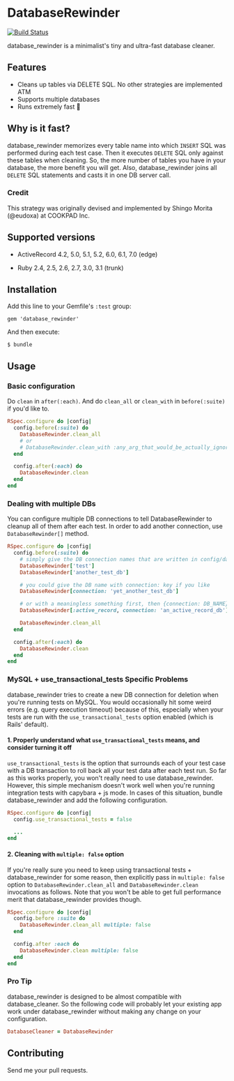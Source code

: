 # DatabaseRewinder

[![Build Status](https://github.com/amatsuda/database_rewinder/actions/workflows/main.yml/badge.svg)](https://github.com/amatsuda/database_rewinder/actions)

database\_rewinder is a minimalist's tiny and ultra-fast database cleaner.

## Features

* Cleans up tables via DELETE SQL. No other strategies are implemented ATM
* Supports multiple databases
* Runs extremely fast :dash:

## Why is it fast?

database\_rewinder memorizes every table name into which `INSERT` SQL was performed during each test case.
Then it executes `DELETE` SQL only against these tables when cleaning.
So, the more number of tables you have in your database, the more benefit you will get.
Also, database\_rewinder joins all `DELETE` SQL statements and casts it in one DB server call.

### Credit

This strategy was originally devised and implemented by Shingo Morita (@eudoxa) at COOKPAD Inc.

## Supported versions

* ActiveRecord 4.2, 5.0, 5.1, 5.2, 6.0, 6.1, 7.0 (edge)

* Ruby 2.4, 2.5, 2.6, 2.7, 3.0, 3.1 (trunk)

## Installation

Add this line to your Gemfile's `:test` group:

    gem 'database_rewinder'

And then execute:

    $ bundle

## Usage

### Basic configuration

Do `clean` in `after(:each)`. And do `clean_all` or `clean_with` in `before(:suite)` if you'd like to.

```ruby
RSpec.configure do |config|
  config.before(:suite) do
    DatabaseRewinder.clean_all
    # or
    # DatabaseRewinder.clean_with :any_arg_that_would_be_actually_ignored_anyway
  end

  config.after(:each) do
    DatabaseRewinder.clean
  end
end
```

### Dealing with multiple DBs

You can configure multiple DB connections to tell DatabaseRewinder to cleanup all of them after each test.
In order to add another connection, use `DatabaseRewinder[]` method.

```ruby
RSpec.configure do |config|
  config.before(:suite) do
    # simply give the DB connection names that are written in config/database.yml
    DatabaseRewinder['test']
    DatabaseRewinder['another_test_db']

    # you could give the DB name with connection: key if you like
    DatabaseRewinder[connection: 'yet_another_test_db']

    # or with a meaningless something first, then {connection: DB_NAME} as the second argument (DatabaseCleaner compatible)
    DatabaseRewinder[:active_record, connection: 'an_active_record_db']

    DatabaseRewinder.clean_all
  end

  config.after(:each) do
    DatabaseRewinder.clean
  end
end
```

### MySQL + use\_transactional\_tests Specific Problems

database\_rewinder tries to create a new DB connection for deletion when you're running tests on MySQL.
You would occasionally hit some weird errors (e.g. query execution timeout) because of this, especially when your tests are run with the `use_transactional_tests` option enabled (which is Rails' default).

#### 1. Properly understand what `use_transactional_tests` means, and consider turning it off

`use_transactional_tests` is the option that surrounds each of your test case with a DB transaction to roll back all your test data after each test run.
So far as this works properly, you won't really need to use database\_rewinder.
However, this simple mechanism doesn't work well when you're running integration tests with capybara + js mode.
In cases of this situation, bundle database\_rewinder and add the following configuration.

```ruby
RSpec.configure do |config|
  config.use_transactional_tests = false

  ...
end
```

#### 2. Cleaning with `multiple: false` option
If you're really sure you need to keep using transactional tests + database\_rewinder for some reason, then explicitly pass in `multiple: false` option to `DatabaseRewinder.clean_all` and `DatabaseRewinder.clean` invocations as follows. Note that you won't be able to get full performance merit that database\_rewinder provides though.

```ruby
RSpec.configure do |config|
  config.before :suite do
    DatabaseRewinder.clean_all multiple: false
  end

  config.after :each do
    DatabaseRewinder.clean multiple: false
  end
end
```

### Pro Tip

database\_rewinder is designed to be almost compatible with database\_cleaner.
So the following code will probably let your existing app work under database\_rewinder without making any change on your configuration.

```ruby
DatabaseCleaner = DatabaseRewinder
```

## Contributing

Send me your pull requests.
